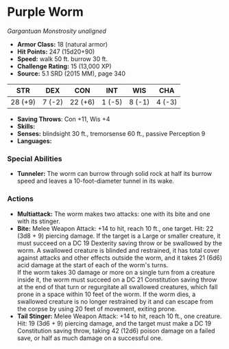 # Purple Worm

*Gargantuan* *Monstrosity* *unaligned*

- **Armor Class:** 18 (natural armor)
- **Hit Points:** 247 (15d20+90)
- **Speed:** walk 50 ft. burrow 30 ft.
- **Challenge Rating:** 15 (13,000 XP)
- **Source:** 5.1 SRD (2015 MM), page 340

| STR | DEX | CON | INT | WIS | CHA |
| --- | --- | --- | --- | --- | --- |
| 28 (+9) | 7 (-2) | 22 (+6) | 1 (-5) | 8 (-1) | 4 (-3) |

- **Saving Throws**: Con +11, Wis +4
- **Skills:** 
- **Senses:** blindsight 30 ft., tremorsense 60 ft., passive Perception 9
- **Languages:** 

### Special Abilities

- **Tunneler:** The worm can burrow through solid rock at half its burrow speed and leaves a 10-foot-diameter tunnel in its wake.

### Actions

- **Multiattack:** The worm makes two attacks: one with its bite and one with its stinger.
- **Bite:** Melee Weapon Attack: +14 to hit, reach 10 ft., one target. Hit: 22 (3d8 + 9) piercing damage. If the target is a Large or smaller creature, it must succeed on a DC 19 Dexterity saving throw or be swallowed by the worm. A swallowed creature is blinded and restrained, it has total cover against attacks and other effects outside the worm, and it takes 21 (6d6) acid damage at the start of each of the worm's turns.<br>If the worm takes 30 damage or more on a single turn from a creature inside it, the worm must succeed on a DC 21 Constitution saving throw at the end of that turn or regurgitate all swallowed creatures, which fall prone in a space within 10 feet of the worm. If the worm dies, a swallowed creature is no longer restrained by it and can escape from the corpse by using 20 feet of movement, exiting prone.
- **Tail Stinger:** Melee Weapon Attack: +14 to hit, reach 10 ft., one creature. Hit: 19 (3d6 + 9) piercing damage, and the target must make a DC 19 Constitution saving throw, taking 42 (12d6) poison damage on a failed save, or half as much damage on a successful one.


